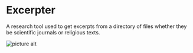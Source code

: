 # Excerpter
A research tool used to get excerpts from a directory of files whether they be scientific journals or religious texts.

![picture alt](http://i.imgur.com/msJKQCH.png "Excerpter Screenshot")
